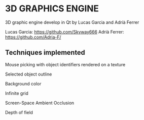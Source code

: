 # 3D GRAPHICS ENGINE

3D graphic engine develop in Qt by Lucas Garcia and Adrià Ferrer

Lucas Garcia: https://github.com/Skyway666
Adrià Ferrer: https://github.com/Adria-F/

## Techniques implemented

Mouse picking with object identifiers rendered on a texture

Selected object outline

Background color

Infinite grid

Screen-Space Ambient Occlusion

Depth of field